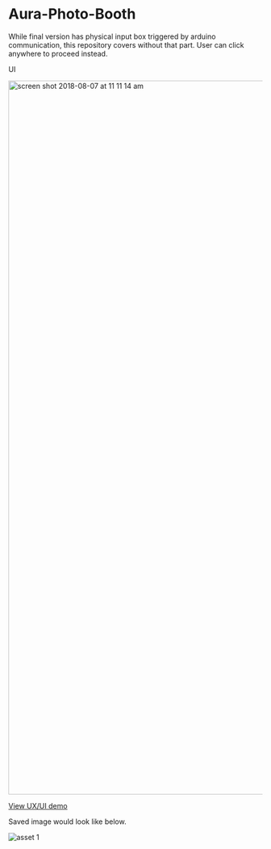 # Aura-Photo-Booth

While final version has physical input box triggered by arduino communication, this repository covers without that part. User can click anywhere to proceed instead.



UI 

<img width="1414" alt="screen shot 2018-08-07 at 11 11 14 am" src="https://user-images.githubusercontent.com/31669188/43784698-aac19ace-9a32-11e8-8d26-87dfbda03c49.png">


[View UX/UI demo](https://vimeo.com/283733501)


Saved image would look like below. 

![asset 1](https://user-images.githubusercontent.com/31669188/43782935-766634aa-9a2e-11e8-9018-31a393a1b541.png)
